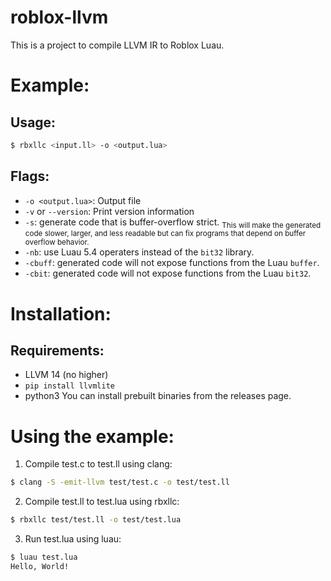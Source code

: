 # roblox-llvm
This is a project to compile LLVM IR to Roblox Luau. 

# Example:
## Usage:
```bash
$ rbxllc <input.ll> -o <output.lua>
```
## Flags:
- `-o <output.lua>`: Output file
- `-v` or `--version`: Print version information
- `-s`: generate code that is buffer-overflow strict. <sub>This will make the generated code slower, larger, and less readable but can fix programs that depend on buffer overflow behavior.</sub>
- `-nb`: use Luau 5.4 operaters instead of the `bit32` library.
- `-cbuff`: generated code will not expose functions from the Luau `buffer`.
- `-cbit`: generated code will not expose functions from the Luau `bit32`.
# Installation:
## Requirements:
- LLVM 14 (no higher)
- `pip install llvmlite`
- python3
You can install prebuilt binaries from the releases page.

# Using the example:
1. Compile test.c to test.ll using clang:
```bash
$ clang -S -emit-llvm test/test.c -o test/test.ll
```
2. Compile test.ll to test.lua using rbxllc:
```bash
$ rbxllc test/test.ll -o test/test.lua
```
3. Run test.lua using luau:
```bash
$ luau test.lua
Hello, World!
```
